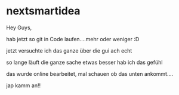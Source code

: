 # nextsmartidea

Hey Guys,

hab jetzt so git in Code laufen....mehr oder weniger :D

jetzt versuchte ich das ganze über die gui
ach echt

so lange läuft die ganze sache etwas besser hab ich das gefühl

das wurde online bearbeitet, mal schauen ob das unten ankommt....

 jap kamm an!!